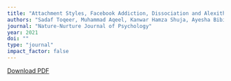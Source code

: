 ```yaml
---
title: "Attachment Styles, Facebook Addiction, Dissociation and Alexithymia in University Students; A Mediational Model"
authors: "Sadaf Toqeer, Muhammad Aqeel, Kanwar Hamza Shuja, Ayesha Bibi, Jaffar Abbas"
journal: "Nature-Nurture Journal of Psychology"
year: 2021
doi: ""
type: "journal"
impact_factor: false
---
```


[Download PDF](/files/papers/2021-nature-nurture-attachment.pdf)
